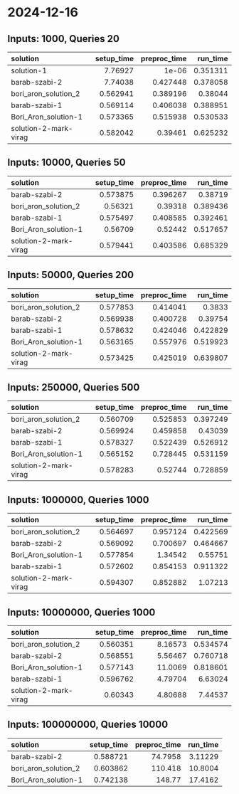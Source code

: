 # 2024-12-16

## Inputs: 1000, Queries 20

| solution              |   setup_time |   preproc_time |   run_time |
|:----------------------|-------------:|---------------:|-----------:|
| solution-1            |     7.76927  |       1e-06    |   0.351311 |
| barab-szabi-2         |     7.74038  |       0.427448 |   0.378058 |
| bori_aron_solution_2  |     0.562941 |       0.389196 |   0.38044  |
| barab-szabi-1         |     0.569114 |       0.406038 |   0.388951 |
| Bori_Aron_solution-1  |     0.573365 |       0.515938 |   0.530533 |
| solution-2-mark-virag |     0.582042 |       0.39461  |   0.625232 |

## Inputs: 10000, Queries 50

| solution              |   setup_time |   preproc_time |   run_time |
|:----------------------|-------------:|---------------:|-----------:|
| barab-szabi-2         |     0.573875 |       0.396267 |   0.38719  |
| bori_aron_solution_2  |     0.56321  |       0.39318  |   0.389436 |
| barab-szabi-1         |     0.575497 |       0.408585 |   0.392461 |
| Bori_Aron_solution-1  |     0.56709  |       0.52442  |   0.517657 |
| solution-2-mark-virag |     0.579441 |       0.403586 |   0.685329 |

## Inputs: 50000, Queries 200

| solution              |   setup_time |   preproc_time |   run_time |
|:----------------------|-------------:|---------------:|-----------:|
| bori_aron_solution_2  |     0.577853 |       0.414041 |   0.3833   |
| barab-szabi-2         |     0.569938 |       0.400728 |   0.39754  |
| barab-szabi-1         |     0.578632 |       0.424046 |   0.422829 |
| Bori_Aron_solution-1  |     0.563165 |       0.557976 |   0.519923 |
| solution-2-mark-virag |     0.573425 |       0.425019 |   0.639807 |

## Inputs: 250000, Queries 500

| solution              |   setup_time |   preproc_time |   run_time |
|:----------------------|-------------:|---------------:|-----------:|
| bori_aron_solution_2  |     0.560709 |       0.525853 |   0.397249 |
| barab-szabi-2         |     0.569924 |       0.459858 |   0.43039  |
| barab-szabi-1         |     0.578327 |       0.522439 |   0.526912 |
| Bori_Aron_solution-1  |     0.565152 |       0.728445 |   0.531159 |
| solution-2-mark-virag |     0.578283 |       0.52744  |   0.728859 |

## Inputs: 1000000, Queries 1000

| solution              |   setup_time |   preproc_time |   run_time |
|:----------------------|-------------:|---------------:|-----------:|
| bori_aron_solution_2  |     0.564697 |       0.957124 |   0.422569 |
| barab-szabi-2         |     0.569092 |       0.700697 |   0.464667 |
| Bori_Aron_solution-1  |     0.577854 |       1.34542  |   0.55751  |
| barab-szabi-1         |     0.572602 |       0.854153 |   0.911322 |
| solution-2-mark-virag |     0.594307 |       0.852882 |   1.07213  |

## Inputs: 10000000, Queries 1000

| solution              |   setup_time |   preproc_time |   run_time |
|:----------------------|-------------:|---------------:|-----------:|
| bori_aron_solution_2  |     0.560351 |        8.16573 |   0.534574 |
| barab-szabi-2         |     0.568551 |        5.56467 |   0.760718 |
| Bori_Aron_solution-1  |     0.577143 |       11.0069  |   0.818601 |
| barab-szabi-1         |     0.596762 |        4.79704 |   6.63024  |
| solution-2-mark-virag |     0.60343  |        4.80688 |   7.44537  |

## Inputs: 100000000, Queries 10000

| solution             |   setup_time |   preproc_time |   run_time |
|:---------------------|-------------:|---------------:|-----------:|
| barab-szabi-2        |     0.588721 |        74.7958 |    3.11229 |
| bori_aron_solution_2 |     0.603862 |       110.418  |   10.8004  |
| Bori_Aron_solution-1 |     0.742138 |       148.77   |   17.4162  |